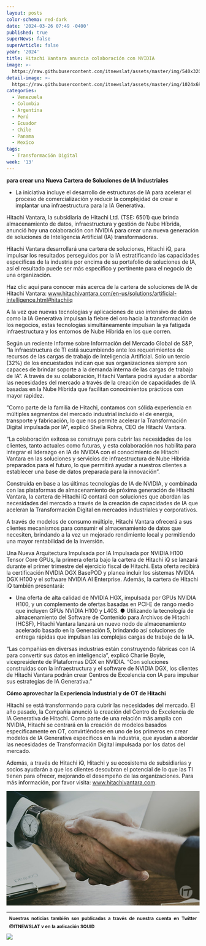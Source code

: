 ```yaml
---
layout: posts
color-schema: red-dark
date: '2024-03-26 07:49 -0400'
published: true
superNews: false
superArticle: false
year: '2024'
title: Hitachi Vantara anuncia colaboración con NVIDIA
image: >-
  https://raw.githubusercontent.com/itnewslat/assets/master/img/540x320/Alianzas-Acuerdos-p.jpg
detail-image: >-
  https://raw.githubusercontent.com/itnewslat/assets/master/img/1024x680/Alianzas-Acuerdos-g.jpg
categories:
  - Venezuela
  - Colombia
  - Argentina
  - Perú
  - Ecuador
  - Chile
  - Panama
  - Mexico
tags:
  - Transformación Digital
week: '13'
---
```

**para crear una Nueva Cartera de Soluciones de IA Industriales**

- La iniciativa incluye el desarrollo de estructuras de IA para acelerar el proceso de comercialización y reducir la complejidad de crear e implantar una infraestructura para la IA Generativa.

Hitachi Vantara, la subsidiaria de Hitachi Ltd. (TSE: 6501) que brinda almacenamiento de datos, infraestructura y gestión de Nube Híbrida, anunció hoy una colaboración con NVIDIA para crear una nueva generación de soluciones de Inteligencia Artificial (IA) transformadoras.

Hitachi Vantara desarrollará una cartera de soluciones, Hitachi iQ, para impulsar los resultados perseguidos por la IA estratificando las capacidades específicas de la industria por encima de su portafolio de soluciones de IA, así el resultado puede ser más específico y pertinente para el negocio de una organización.

Haz clic aquí para conocer más acerca de la cartera de soluciones de IA de Hitachi Vantara: www.hitachivantara.com/en-us/solutions/artificial-intelligence.html#hitachiiq

A la vez que nuevas tecnologías y aplicaciones de uso intensivo de datos como la IA Generativa impulsan la fiebre del oro hacia la transformación de los negocios, estas tecnologías simultáneamente impulsan la ya fatigada infraestructura y los entornos de Nube Híbrida en los que corren.

Según un reciente Informe sobre Información del Mercado Global de S&P, “la infraestructura de TI está sucumbiendo ante los requerimientos de recursos de las cargas de trabajo de Inteligencia Artificial. Solo un tercio (32%) de los encuestados indican que sus organizaciones siempre son capaces de brindar soporte a la demanda interna de las cargas de trabajo de IA”. A través de su colaboración, Hitachi Vantara podrá ayudar a abordar las necesidades del mercado a través de la creación de capacidades de IA basadas en la Nube Híbrida que facilitan conocimientos prácticos con mayor rapidez.

“Como parte de la familia de Hitachi, contamos con sólida experiencia en múltiples segmentos del mercado industrial incluido el de energía, transporte y fabricación, lo que nos permite acelerar la Transformación Digital impulsada por IA”, explicó Sheila Rohra, CEO de Hitachi Vantara.

“La colaboración exitosa se construye para cubrir las necesidades de los clientes, tanto actuales como futuras, y esta colaboración nos habilita para integrar el liderazgo en IA de NVIDIA con el conocimiento de Hitachi Vantara en las soluciones y servicios de infraestructura de Nube Híbrida preparados para el futuro, lo que permitirá ayudar a nuestros clientes a establecer una base de datos preparada para la innovación”.

Construida en base a las últimas tecnologías de IA de NVIDIA, y combinada con las plataformas de almacenamiento de próxima generación de Hitachi Vantara, la cartera de Hitachi iQ contará con soluciones que abordan las necesidades del mercado a través de la creación de capacidades de IA que aceleran la Transformación Digital en mercados industriales y corporativos.

A través de modelos de consumo múltiple, Hitachi Vantara ofrecerá a sus clientes mecanismos para consumir el almacenamiento de datos que necesiten, brindando a la vez un mejorado rendimiento local y permitiendo una mayor rentabilidad de la inversión.

Una Nueva Arquitectura Impulsada por IA Impulsada por NVIDIA H100 Tensor Core GPUs, la primera oferta bajo la cartera de Hitachi iQ se lanzará durante el primer trimestre del ejercicio fiscal de Hitachi. Esta oferta recibirá la certificación NVIDIA DGX BasePOD y planea incluir los sistemas NVIDIA DGX H100 y el software NVIDIA AI Enterprise. Además, la cartera de Hitachi iQ también presentará:

- Una oferta de alta calidad de NVIDIA HGX, impulsada por GPUs NVIDIA H100, y un complemento de ofertas basadas en PCI-E de rango medio que incluyen GPUs NVIDIA H100 y L40S. ● Utilizando la tecnología de almacenamiento del Software de Contenido para Archivos de Hitachi (HCSF), Hitachi Vantara lanzará un nuevo nodo de almacenamiento acelerado basado en la Generación 5, brindando así soluciones de entrega rápidas que impulsan las complejas cargas de trabajo de la IA.

“Las compañías en diversas industrias están construyendo fábricas con IA para convertir sus datos en inteligencia”, explicó Charlie Boyle, vicepresidente de Plataformas DGX en NVIDIA. “Con soluciones construidas con la infraestructura y el software de NVIDIA DGX, los clientes de Hitachi Vantara podrán crear Centros de Excelencia con IA para impulsar sus estrategias de IA Generativa.”

**Cómo aprovechar la Experiencia Industrial y de OT de Hitachi**

Hitachi se está transformando para cubrir las necesidades del mercado. El año pasado, la Compañía anunció la creación del Centro de Excelencia de IA Generativa de Hitachi. Como parte de una relación más amplia con NVIDIA, Hitachi se centrará en la creación de modelos basados específicamente en OT, convirtiéndose en uno de los primeros en crear modelos de IA Generativa específicos en la industria, que ayudan a abordar las necesidades de Transformación Digital impulsada por los datos del mercado.

Además, a través de Hitachi iQ, Hitachi y su ecosistema de subsidiarias y socios ayudarán a que los clientes descubran el potencial de lo que las TI tienen para ofrecer, mejorando el desempeño de las organizaciones. Para más información, por favor visita: www.hitachivantara.com.

![](https://raw.githubusercontent.com/itnewslat/assets/master/img/540x320/Alianzas-Acuerdos-p.jpg)

<table style="height: 42px;" width="569">
<tbody>
<tr>
<td style="text-align: justify;"><sub><strong>Nuestras noticias también son publicadas a través de nuestra cuenta en Twitter <a href="https://twitter.com/itnewslat?lang=es">@ITNEWSLAT</a> y en la aplicación <a href="https://squidapp.co/en/">SQUID</a></strong></sub></td>
</tr>
</tbody>
</table>

<img src="https://tracker.metricool.com/c3po.jpg?hash=56f88a41e39ab42c063cc51676587a04"/>
